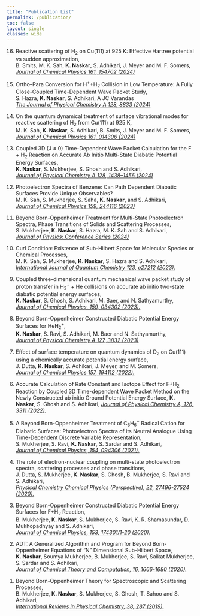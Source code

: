 ```yaml
---
title: "Publication List"
permalink: /publication/
toc: false
layout: single
classes: wide
---
```




<ol reversed>
  <li>
    <p>Reactive scattering of H<sub>2</sub> on Cu(111) at 925 K: Effective Hartree potential vs sudden approximation,<br>
B. Smits, M. K. Sah, <b>K. Naskar</b>, S. Adhikari, J. Meyer and M. F. Somers,<br>
<a href="https://doi.org/10.1063/5.0231559"><em>Journal of Chemical Physics 161, 154702 (2024)</em></a></p>
  </li>
<li>
<p>
Ortho–Para Conversion for H<sup>+</sup>+H<sub>2</sub> Collision in Low Temperature: A Fully Close-Coupled Time-Dependent Wave Packet Study, <br>
S. Hazra, <b>K. Naskar</b>, S. Adhikari, A JC Varandas <br>
<a href="https://doi.org/10.1021/acs.jpca.4c02243"><em>The Journal of Physical Chemistry A 128, 8833 (2024)</em></a></p>
</li>

  <li>
    <p>On the quantum dynamical treatment of surface vibrational modes for reactive scattering of H<sub>2</sub> from Cu(111) at 925 K,<br>
M. K. Sah, <b>K. Naskar</b>, S. Adhikari, B. Smits, J. Meyer and M. F. Somers,<br>
<a href="https://doi.org/10.1063/5.0217639"><em>Journal of Chemical Physics 161, 014306 (2024)</em></a></p>
  </li>

  <li>
    <p>Coupled 3D (J ≥ 0) Time-Dependent Wave Packet Calculation for the F + H<sub>2</sub> Reaction on Accurate Ab Initio Multi-State Diabatic Potential Energy Surfaces,  <br>
<b>K. Naskar</b>, S. Mukherjee, S. Ghosh and S. Adhikari, <br>
<a href="https://pubs.acs.org/doi/10.1021/acs.jpca.3c05590"><em>Journal of Physical Chemistry A 128, 1438–1456 (2024)</em></a></p>
  </li>
  <li>
    <p>Photoelectron Spectra of Benzene: Can Path Dependent Diabatic Surfaces Provide Unique Observables? <br>
M. K. Sah, S. Mukherjee, S. Saha, <b>K. Naskar</b>, and S. Adhikari, <br>
<a href="https://doi.org/10.1063/5.0177186"><em>Journal of Chemical Physics 159, 244116 (2023)</em></a></p>
  </li>
  <li>
    <p>Beyond Born-Oppenheimer Treatment for Multi-State Photoelectron Spectra, Phase Transitions of Solids and Scattering Processes,<br>
S. Mukherjee, <b>K. Naskar</b>, S. Hazra, M. K. Sah and S. Adhikari, <br>
<a href="https://iopscience.iop.org/article/10.1088/1742-6596/2769/1/012012/pdf"><em>Journal of Physics: Conference Series (2024)</em></a></p>
  </li>
  <li>
    <p>Curl Condition: Existence of Sub-Hilbert Space for Molecular Species or Chemical Processes, <br>
M. K. Sah, S. Mukherjee, <b>K. Naskar</b>, S. Hazra and S. Adhikari, <br>
<a href="https://onlinelibrary.wiley.com/doi/10.1002/qua.27212"><em>International Journal of Quantum Chemistry 123, e27212 (2023).</em></a></p>
  </li>
  <li>
    <p>Coupled three-dimensional quantum mechanical wave packet study of proton transfer in H<sub>2</sub><sup>+</sup> + He collisions on accurate ab initio two-state diabatic potential energy surfaces, <br>
<b>K. Naskar</b>, S. Ghosh, S. Adhikari, M. Baer, and N. Sathyamurthy, <br>
<a href="https://doi.org/10.1063/5.0155646"><em>Journal of Chemical Physics. 159, 034302 (2023).</em></a></p>
  </li>
  <li>
    <p>Beyond Born-Oppenheimer Constructed Diabatic Potential Energy Surfaces for HeH<sub>2</sub><sup>+</sup>,<br>
<b>K. Naskar</b>, S. Ravi, S. Adhikari, M. Baer and N. Sathyamurthy,<br>
<a href="https://doi.org/10.1021/acs.jpca.3c01047"><em>Journal of Physical Chemistry A 127, 3832 (2023)</em></a></p>
  </li>
  <li>
    <p>Effect of surface temperature on quantum dynamics of D<sub>2</sub> on Cu(111) using a chemically accurate potential energy surface,<br>
J. Dutta, <b>K. Naskar</b>, S. Adhikari, J. Meyer, and M. Somers,<br>
<a href="https://aip.scitation.org/doi/10.1063/5.0109549"><em>Journal of Chemical Physics 157, 194112 (2022).</em></a></p>
  </li>
  <li>
    <p>Accurate Calculation of Rate Constant and Isotope Effect for F+H<sub>2</sub> Reaction by Coupled 3D Time-dependent Wave Packet Method on the Newly Constructed ab initio Ground Potential Energy Surface,
<b>K. Naskar</b>, S. Ghosh and S. Adhikari,
<a href="https://pubs.acs.org/doi/10.1021/acs.jpca.2c01209"><em>Journal of Physical Chemistry A, 126, 3311 (2022).</em></a></p>
  </li>
  <li>
    <p>A Beyond Born-Oppenheimer Treatment of C<sub>6</sub>H<sub>6</sub><sup>+</sup> Radical Cation for Diabatic Surfaces: Photoelectron Spectra of its Neutral Analogue Using Time-Dependent Discrete Variable Representation,<br>
S. Mukherjee, S. Ravi, <b>K. Naskar</b>, S. Sardar and S. Adhikari,<br>
<a href="https://aip.scitation.org/doi/10.1063/5.0040361"><em>Journal of Chemical Physics, 154, 094306 (2021).</em></a></p>
  </li>
  <li>
    <p>The role of electron-nuclear coupling on multi-state photoelectron spectra, scattering processes and phase transitions,<br>
J. Dutta, S. Mukherjee, <b>K. Naskar</b>, S. Ghosh, B. Mukherjee, S. Ravi and S. Adhikari,<br>
<a href="https://doi.org/10.1039/D0CP04052E"><em>Physical Chemistry Chemical Physics (Perspective), 22, 27496-27524 (2020).</em></a></p>
  </li>
  <li>
    <p>Beyond Born-Oppenheimer Constructed Diabatic Potential Energy Surfaces for F+H<sub>2</sub> Reaction,<br>
B. Mukherjee, <b>K. Naskar</b>, S. Mukherjee, S. Ravi, K. R. Shamasundar, D. Mukhopadhyay and S. Adhikari,<br>
<a href="https://aip.scitation.org/doi/10.1063/5.0021885"><em>Journal of Chemical Physics, 153, 174301/1-20 (2020).</em></a></p>
  </li>
  <li>
    <p>ADT: A Generalized Algorithm and Program for Beyond Born-Oppenheimer Equations of “N” Dimensional Sub-Hilbert Space,<br>
<b>K. Naskar</b>, Soumya Mukherjee, B. Mukherjee, S. Ravi, Saikat Mukherjee, S. Sardar and S. Adhikari,<br>
<a href="https://pubs.acs.org/doi/10.1021/acs.jctc.9b00948"><em>Journal of Chemical Theory and Computation, 16, 1666-1680 (2020).</em></a></p>
  </li>
  <li>
    <p>Beyond Born-Oppenheimer Theory for Spectroscopic and Scattering Processes,<br>
B. Mukherjee, <b>K. Naskar</b>, S. Mukherjee, S. Ghosh, T. Sahoo and S. Adhikari,<br>
<a href="https://doi.org/10.1080/0144235X.2019.1672987"><em>International Reviews in Physical Chemistry, 38, 287 (2019).</em></a></p>
  </li>
</ol>